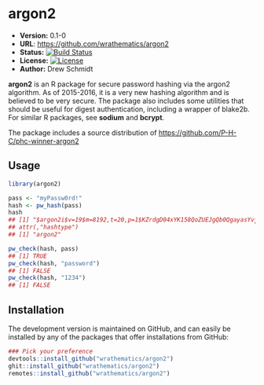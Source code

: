 # argon2

* **Version:** 0.1-0
* **URL**: https://github.com/wrathematics/argon2
* **Status:** [![Build Status](https://travis-ci.org/wrathematics/argon2.png)](https://travis-ci.org/wrathematics/argon2)
* **License:** [![License](http://img.shields.io/badge/license-BSD%202--Clause-orange.svg?style=flat)](http://opensource.org/licenses/BSD-2-Clause)
* **Author:** Drew Schmidt


**argon2** is an R package for secure password hashing via the argon2 algorithm.  As of 2015-2016, it is a very new hashing algorithm and is believed to be very secure.  The package also includes some utilities that should be useful for digest authentication, including a wrapper of blake2b.  For similar R packages, see **sodium** and **bcrypt**.

The package includes a source distribution of https://github.com/P-H-C/phc-winner-argon2



## Usage

```r
library(argon2)

pass <- "myPassw0rd!"
hash <- pw_hash(pass)
hash
## [1] "$argon2i$v=19$m=8192,t=20,p=1$KZrdgD04xYK158QoZUEJgQb0QgayasYvjl98hRXf5C7cCqDr/MPARFdp4HtnrSrpZr70SupTrfGVfovUp81VeA$V8WHHdR7a4S0RTOFDAjJCHIerlIjzsPAuPu0rT2lpnObmNOUhldPIgEqBzxQBF71tyjsEIuuRMdG/b5JN3omiA"
## attr(,"hashtype")
## [1] "argon2"

pw_check(hash, pass)
## [1] TRUE
pw_check(hash, "password")
## [1] FALSE
pw_check(hash, "1234")
## [1] FALSE
```



## Installation

<!-- You can install the stable version from CRAN using the usual `install.packages()`:

```r
install.packages("argon2")
``` -->

The development version is maintained on GitHub, and can easily be installed by any of the packages that offer installations from GitHub:

```r
### Pick your preference
devtools::install_github("wrathematics/argon2")
ghit::install_github("wrathematics/argon2")
remotes::install_github("wrathematics/argon2")
```
